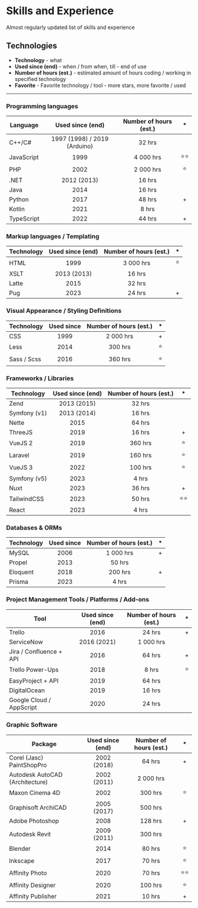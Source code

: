 # Skills and Experience
Almost regularly updated list of skills and experience

## Technologies

- **Technology** - what
- **Used since (end)** - when / from when, till - end of use
- **Number of hours (est.)** - estimated amount of hours coding / working in specified technology
- **Favorite** - Favorite technology / tool - more stars, more favorite / used
____

### Programming languages

| Language | Used since (end) | Number of hours (est.) | * |
| --- | :---: | :---: | :---: |
| C++/C# | 1997 (1998) / 2019 (Arduino) | 32 hrs | |
| JavaScript | 1999 | 4 000 hrs | ⭐⭐ |
| PHP | 2002 | 2 000 hrs | ⭐ |
| .NET | 2012 (2013) | 16 hrs | |
| Java | 2014 | 16 hrs | |
| Python | 2017 | 48 hrs | + |
| Kotlin | 2021 | 8 hrs | |
| TypeScript | 2022 | 44 hrs | + |

### Markup languages / Templating

| Technology | Used since (end) | Number of hours (est.) | * |
| --- | :---: | :---: | :---: |
| HTML | 1999 | 3 000 hrs | ⭐ |
| XSLT | 2013 (2013) | 16 hrs | |
| Latte | 2015 | 32 hrs | |
| Pug | 2023 | 24 hrs | + |

### Visual Appearance / Styling Definitions

| Technology | Used since | Number of hours (est.) | * |
| --- | :---: | :---: | :---: |
| CSS | 1999 | 2 000 hrs | + |
| Less | 2014 | 300 hrs | ⭐ |
| Sass / Scss | 2016 | 360 hrs | ⭐ |

### Frameworks / Libraries

| Technology | Used since (end) | Number of hours (est.) | * |
| --- | :---: | :---: | :---: |
| Zend | 2013 (2015) | 32 hrs | |
| Symfony (v1) | 2013 (2014) | 16 hrs | |
| Nette | 2015 | 64 hrs | |
| ThreeJS | 2019 | 16 hrs | + |
| VueJS 2 | 2019 | 360 hrs | ⭐ |
| Laravel | 2019 | 160 hrs | ⭐ |
| VueJS 3 | 2022 | 100 hrs | ⭐ |
| Symfony (v5) | 2023 | 4 hrs | |
| Nuxt | 2023 | 36 hrs | + |
| TailwindCSS | 2023 | 50 hrs | ⭐⭐ |
| React | 2023 | 4 hrs | |

### Databases & ORMs

| Technology | Used since | Number of hours (est.) | * |
| --- | :---: | :---: | :---: |
| MySQL | 2006 | 1 000 hrs | + |
| Propel | 2013 | 50 hrs | |
| Eloquent | 2018 | 200 hrs | + |
| Prisma | 2023 | 4 hrs | |

### Project Management Tools / Platforms / Add-ons

| Tool | Used since (end) | Number of hours (est.) | * |
| --- | :---: | :---: | :---: |
| Trello | 2016 | 24 hrs | + |
| ServiceNow | 2016 (2021) | 1 000 hrs |
| Jira / Confluence + API | 2016 | 64 hrs | + |
| Trello Power-Ups | 2018 | 8 hrs | ⭐ |
| EasyProject + API | 2019 | 64 hrs | |
| DigitalOcean | 2019 | 16 hrs | |
| Google Cloud / AppScript | 2020 | 24 hrs | |

### Graphic Software

| Package | Used since (end) | Number of hours (est.) | * |
| --- | :---: | :---: | :---: |
| Corel (Jasc) PaintShopPro | 2002 (2018) | 64 hrs | + |
| Autodesk AutoCAD (Architecture) | 2002 (2011) | 2 000 hrs | |
| Maxon Cinema 4D | 2002 | 300 hrs | ⭐ | 
| Graphisoft ArchiCAD | 2005 (2017) | 500 hrs | |
| Adobe Photoshop | 2008 | 128 hrs | + |
| Autodesk Revit | 2009 (2011) | 300 hrs | |
| Blender | 2014 | 80 hrs | ⭐ |
| Inkscape | 2017 | 70 hrs | ⭐ |
| Affinity Photo | 2020 | 70 hrs | ⭐⭐ |
| Affinity Designer | 2020 | 100 hrs | ⭐ |
| Affinity Publisher | 2021 | 10 hrs | + |
